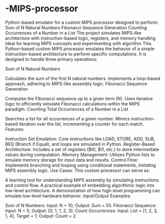 # -MIPS-processor
Python-based emulator for a custom MIPS processor designed to perform:  Sum of N Natural Numbers Fibonacci Sequence Generation Counting Occurrences of a Number in a List The project simulates MIPS-like architecture with instruction-based logic, registers, and memory handling. Ideal for learning MIPS concepts and experimenting with algorithm
This Python-based custom MIPS processor emulates the behavior of a simple instruction-based architecture to perform specific computations. It is designed to handle three primary operations:

Sum of N Natural Numbers

Calculates the sum of the first N natural numbers.
Implements a loop-based approach, adhering to MIPS-like assembly logic.
Fibonacci Sequence Generation

Computes the Fibonacci sequence up to a given term (N).
Uses iterative logic to efficiently simulate Fibonacci calculations within the MIPS paradigm.
Counting Total Occurrences of a Number in a List

Searches a list for all occurrences of a given number.
Mimics instruction-based iteration over the list, incrementing a counter for each match.
Features:

Instruction Set Emulation: Core instructions like LOAD, STORE, ADD, SUB, BEQ (Branch if Equal), and loops are simulated in Python.
Register-Based Architecture: Includes a set of registers ($t0, $t1, etc.) to store intermediate values during computation.
Memory Management: Utilizes Python lists to emulate memory storage for input data and results.
Control Flow: Implements branching and looping using conditional statements, imitating MIPS assembly logic.
Use Cases:
This custom processor can serve as:

A learning tool for understanding MIPS assembly by simulating instructions and control flow.
A practical example of embedding algorithmic logic into low-level architecture.
A demonstration of how high-level programming can emulate low-level hardware behavior.
Input/Output Examples:

Sum of N Numbers: Input: N = 10; Output: Sum = 55.
Fibonacci Sequence: Input: N = 5; Output: [0, 1, 1, 2, 3].
Count Occurrences: Input: List = [1, 2, 3, 1, 4], Target = 1; Output: Count = 2.
